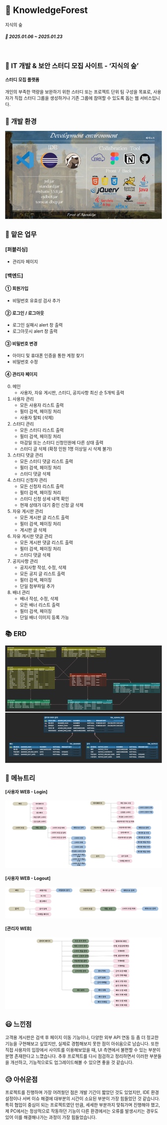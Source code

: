 # 📖 KnowledgeForest
지식의 숲
##### 📆 2025.01.06 ~ 2025.01.23
<br>

## 📢 IT 개발 & 보안 스터디 모집 사이트 - ‘지식의 숲’
#### 스터디 모집 플랫폼
개인의 부족한 역량을 보완하기 위한 스터디 또는 프로젝트 단위 팀 구성을 목표로, 사용자가 직접 스터디 그룹을 생성하거나 기존 그룹에 참여할 수 있도록 돕는 웹 서비스입니다.

## 🔧 개발 환경
![JSP Tool 이미지](https://github.com/soooohyeon/soooohyeon/blob/main/assets/image/kdt/tools.png?raw=true)

## 📌 맡은 업무
### [퍼블리싱]
- 관리자 페이지
  
### [백엔드]
#### ① 회원가입
  - 비밀번호 유효성 검사 추가

#### ② 로그인 / 로그아웃
  - 로그인 실패시 alert 창 출력
  - 로그아웃시 alert 창 출력

#### ③ 비밀번호 변경
  - 아이디 및 휴대폰 인증을 통한 계정 찾기
  - 비밀번호 수정

#### ④ 관리자 페이지
0. 메인
    - 사용자, 자유 게시판, 스터디, 공지사항 최신 순 5개씩 출력
1. 사용자 관리
    - 모든 사용자 리스트 출력
    - 필터 검색, 페이징 처리
    - 사용자 탈퇴 (삭제)
2.  스터디 관리
    - 모든 스터디 리스트 출력
    - 필터 검색, 페이징 처리
    - 마감일 또는 스터디 신청인원에 다른 상태 출력
    - 스터디 글 삭제 (확정 인원 1명 이상일 시 삭제 불가)
3. 스터디 댓글 관리
    - 모든 스터디 댓글 리스트 출력
    - 필터 검색, 페이징 처리
    - 스터디 댓글 삭제
4. 스터디 신청자 관리
    - 모든 신청자 리스트 출력
    - 필터 검색, 페이징 처리
    - 스터디 신청 상세 내역 확인
    - 현재 상태가 대기 중인 신청 글 삭제
6. 자유 게시판 관리
    - 모든 게시판 글 리스트 출력
    - 필터 검색, 페이징 처리
    - 게시판 글 삭제
7. 자유 게시판 댓글 관리
    - 모든 게시판 댓글 리스트 출력
    - 필터 검색, 페이징 처리
    - 스터디 댓글 삭제
8. 공지사항 관리
    - 공지사항 작성, 수정, 삭제
    - 모든 공지 글 리스트 출력
    - 필터 검색, 페이징
    - 단일 첨부파일 추가
9. 배너 관리
    - 배너 작성, 수정, 삭제
    - 모든 배너 리스트 출력
    - 필터 검색, 페이징
    - 단일 배너 이미지 등록 가능

## 📚 ERD
![JSP Tool 이미지](https://github.com/soooohyeon/soooohyeon/blob/main/assets/image/kdt/erd1.png?raw=true)
![JSP Tool 이미지](https://github.com/soooohyeon/soooohyeon/blob/main/assets/image/kdt/erd2.png?raw=true)

## 👀 메뉴트리
#### [사용자 WEB - Login]
![JSP Tool 이미지](https://github.com/soooohyeon/soooohyeon/blob/main/assets/image/kdt/menu_tree_login.png?raw=true)

#### [사용자 WEB - Logout]
![JSP Tool 이미지](https://github.com/soooohyeon/soooohyeon/blob/main/assets/image/kdt/menu_tree_logout.png?raw=true)

#### [관리자 WEB]
![JSP Tool 이미지](https://github.com/soooohyeon/soooohyeon/blob/main/assets/image/kdt/menu_tree_admin.png?raw=true)

## 😃 느낀점
고객용 게시판은 검색 후 페이지 이동 기능이나, 다양한 외부 API 연동 등 좀 더 정교한 기능을 구현해보고 싶었지만, 실제로 경험해보지 못한 점이 아쉬움으로 남습니다.
또한 직접 사용자의 입장에서 사이트를 이용해보았을 때, UI 측면에서 불편할 수 있는 부분이 분명 존재한다고 느꼈습니다.
추후 프로젝트를 다시 점검하고 정리하면서 이러한 부분들을 개선하고, 기능적으로도 업그레이드해볼 수 있으면 좋을 것 같습니다.

## 😥 아쉬운점
프로젝트를 진행하며 가장 어려웠던 점은 개발 기간이 짧았던 것도 있었지만, IDE 환경 설정이나 서버 이슈 해결에 대부분의 시간이 소요된 부분이 가장 힘들었던 것 같습니다.
특히 협업이 중심이 되는 프로젝트였던 만큼, 세세한 부분까지 맞춰가며 진행해야 했고, 제 PC에서는 정상적으로 작동하던 기능이 다른 환경에서는 오류를 발생시키는 경우도 있어 이를 해결해나가는 과정이 가장 힘들었습니다.
